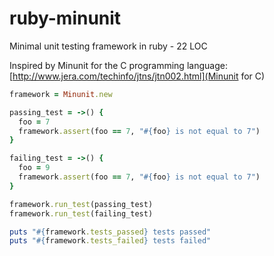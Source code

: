 # ruby-minunit
Minimal unit testing framework in ruby - 22 LOC

Inspired by Minunit for the C programming language: [http://www.jera.com/techinfo/jtns/jtn002.html](Minunit for C)


```Ruby
framework = Minunit.new

passing_test = ->() {
  foo = 7
  framework.assert(foo == 7, "#{foo} is not equal to 7")
}

failing_test = ->() {
  foo = 9
  framework.assert(foo == 7, "#{foo} is not equal to 7")
}

framework.run_test(passing_test)
framework.run_test(failing_test)

puts "#{framework.tests_passed} tests passed"
puts "#{framework.tests_failed} tests failed"
```
